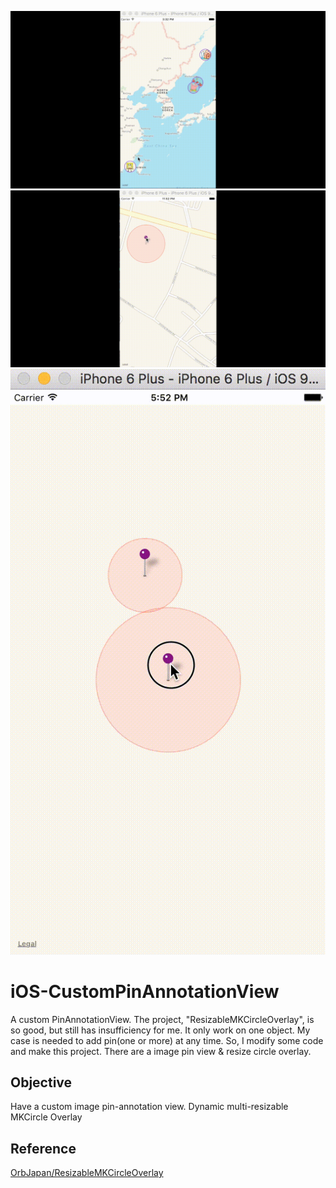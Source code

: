 ![](https://github.com/SunXiaoShan/iOS-CustomPinAnnotationView/blob/master/screenshots/screenshot01.gif)
![](https://github.com/SunXiaoShan/iOS-CustomPinAnnotationView/blob/master/screenshots/screenshot02.gif)
![](https://github.com/SunXiaoShan/iOS-CustomPinAnnotationView/blob/master/screenshots/screenshot03.gif)

# iOS-CustomPinAnnotationView
A custom PinAnnotationView.
The project, "ResizableMKCircleOverlay", is so good, but still has insufficiency for me.
It only work on one object.
My case is needed to add pin(one or more) at any time.
So, I modify some code and make this project.
There are a image pin view & resize circle overlay.

## Objective
Have a custom image pin-annotation view.
Dynamic multi-resizable MKCircle Overlay

## Reference
[OrbJapan/ResizableMKCircleOverlay](https://github.com/OrbJapan/ResizableMKCircleOverlay#resizablemkcircleoverlay)

